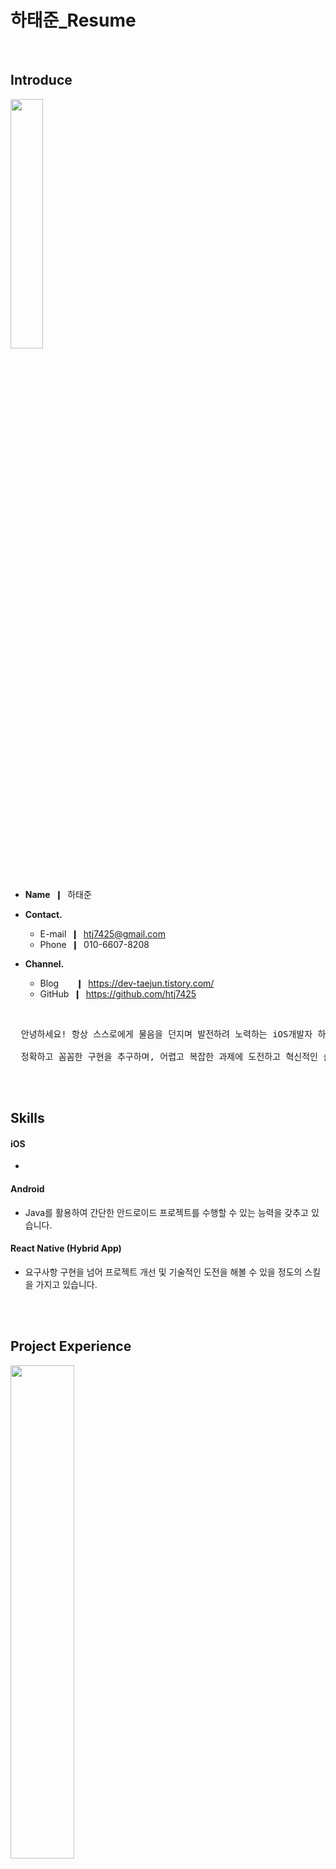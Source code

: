 # 하태준_Resume

<br/>

## Introduce

<img width="32%" height="32%" src="https://github.com/htj7425/resume/assets/43903354/d2523899-d89f-428d-8cd9-3e0da4a8122a"  />

* **Name** &nbsp;❙&nbsp; 하태준
* **Contact.**
  * E-mail &nbsp;❙&nbsp; htj7425@gmail.com
  * Phone &nbsp;❙&nbsp; 010-6607-8208

* **Channel.**
  * Blog &nbsp;&nbsp;&nbsp;&nbsp;&nbsp;&nbsp;❙&nbsp; https://dev-taejun.tistory.com/
  * GitHub &nbsp;❙&nbsp; https://github.com/htj7425
    
<br/>

<pre>
  안녕하세요! 항상 스스로에게 물음을 던지며 발전하려 노력하는 iOS개발자 하태준입니다.
  
  정확하고 꼼꼼한 구현을 추구하며, 어렵고 복잡한 과제에 도전하고 혁신적인 솔루션을 탄생시키고자 노력하고 있습니다.
</pre>

<br/><br/>

## Skills

#### iOS
* 

#### Android
* Java를 활용하여 간단한 안드로이드 프로젝트를 수행할 수 있는 능력을 갖추고 있습니다.

#### React Native (Hybrid App)
* 요구사항 구현을 넘어 프로젝트 개선 및 기술적인 도전을 해볼 수 있을 정도의 스킬을 가지고 있습니다.


<br/><br/>

## Project Experience

<img width="45%" height="45%" src="https://github.com/APP-iOS3rd/PJ2T9_EveryMap/assets/43903354/07e31c23-ba6a-42b2-aefc-cd471bcc8ef7" />

<br/>

### [EveryMap](https://github.com/APP-iOS3rd/PJ2T9_EveryMap)


> * **소개** <br/>❙ EveryMap은 다중 내비게이션 경로 비교 및 경로 최적화 서비스입니다.
> * **역할** <br/>❙
> * **기술 스택 & 툴** <br/>❙ 

<br/><br/>

<img width="20%" height="20%" src="https://github.com/htj7425/resume/assets/43903354/de827f0c-aef9-49d1-a84c-72e98d92690d" />

<br/>

### [Nine](https://github.com/dduneon/Nine-2023CapstoneDesign)

> * **소개** <br/>❙ 어렵고 지루한 영어 공부를 AI와 함께 쉽고 재미있게 공부할 수 있도록 도와주는 서비스
> * **역할** <br/>❙ Google 로그인 API 통합 및 적용, Firebase 데이터베이스 설계 및 관리, 초기 사용자 인터페이스 프레임워크 구축을 비롯하여 애플리케이션 내에서 다양한 기능을 개발하고 구현
> * **기술 스택 & 툴** <br/>❙ JavaScript, React Native, Node, Firebase, Notion, Figma, GitHub

<br/><br/>

## Other Experience

<br/>

#### LikeLion iOS AppSchool 3rd
* 2023.9.11 ~ 2024.2.28

<br/><br/>

## Awards

<br/>

#### 2023 산학협력 EXPO 캡스톤 디자인 경진대회 장려상 수상 - [Nine](https://github.com/dduneon/Nine-2023CapstoneDesign)
* 수상 날짜 &nbsp;❙&nbsp; 2023-11-08

#### 조선대학교 SW융합대학 캡스톤디자인 우수상 수상 - [Nine](https://github.com/dduneon/Nine-2023CapstoneDesign)
* 수상 날짜 &nbsp;❙&nbsp; 2023-07




<br/><br/>

## Education

* 조선대학교 컴퓨터공학과 2018-03 ~ 2023.06 (4학년 휴학)
  
 
  




  
